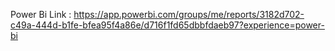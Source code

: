 Power Bi Link : https://app.powerbi.com/groups/me/reports/3182d702-c49a-444d-b1fe-bfea95f4a86e/d716f1fd65dbbfdaeb97?experience=power-bi
